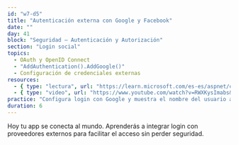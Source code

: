 ```yaml
---
id: "w7-d5"
title: "Autenticación externa con Google y Facebook"
date: ""
day: 41
block: "Seguridad – Autenticación y Autorización"
section: "Login social"
topics:
  - OAuth y OpenID Connect
  - "AddAuthentication().AddGoogle()"
  - Configuración de credenciales externas
resources:
  - { type: "lectura", url: "https://learn.microsoft.com/es-es/aspnet/core/security/authentication/social/google-logins" }
  - { type: "video", url: "https://www.youtube.com/watch?v=RWXKysImabs&t=3856s" }
practice: "Configura login con Google y muestra el nombre del usuario autenticado en la vista."
duration: 6
---
```


Hoy tu app se conecta al mundo. Aprenderás a integrar login con proveedores externos para facilitar el acceso sin perder seguridad.